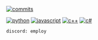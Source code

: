 [![commits](https://github-readme-stats.vercel.app/api?username=echf&count_private=true&show_icons=false&hide=stars,prs,issues&hide_title=true&hide_border=true&theme=graywhite)](https://github.com/anuraghazra/github-readme-stats)

[![python](https://img.shields.io/badge/python-111111?style=flat&logo=python&logoColor=white)](https://www.python.org)
[![javascript](https://img.shields.io/badge/javascript-111111?style=flat&logo=javascript&logoColor=white)](https://developer.mozilla.org/en-US/docs/Web/JavaScript)
[![c++](https://img.shields.io/badge/c++-111111?style=flat&logo=c%2B%2B&logoColor=white)](https://isocpp.org)
[![c#](https://img.shields.io/badge/c%23-111111?style=flat&logo=csharp&logoColor=white)](https://docs.microsoft.com/en-us/dotnet/csharp/)

`discord: employ`
